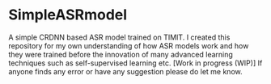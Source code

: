 # SimpleASRmodel
A simple CRDNN based ASR model trained on TIMIT. I created this repository for my own understanding of how ASR models work and how they were trained before the innovation of many advanced learning techniques such as self-supervised learning etc. 
[Work in progress (WIP)] If anyone finds any error or have any suggestion please do let me know.
